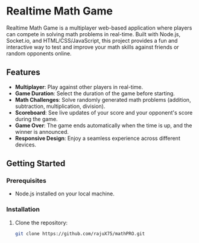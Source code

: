 # Realtime Math Game

Realtime Math Game is a multiplayer web-based application where players can compete in solving math problems in real-time. Built with Node.js, Socket.io, and HTML/CSS/JavaScript, this project provides a fun and interactive way to test and improve your math skills against friends or random opponents online.

## Features

- **Multiplayer**: Play against other players in real-time.
- **Game Duration**: Select the duration of the game before starting.
- **Math Challenges**: Solve randomly generated math problems (addition, subtraction, multiplication, division).
- **Scoreboard**: See live updates of your score and your opponent's score during the game.
- **Game Over**: The game ends automatically when the time is up, and the winner is announced.
- **Responsive Design**: Enjoy a seamless experience across different devices.

## Getting Started

### Prerequisites

- Node.js installed on your local machine.

### Installation

1. Clone the repository:

   ```bash
   git clone https://github.com/rajuX75/mathPRO.git

